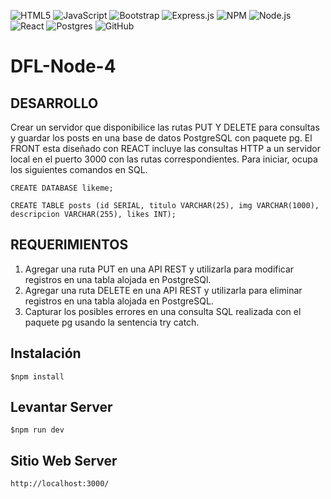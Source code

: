 ![HTML5](https://img.shields.io/badge/html5-%23E34F26.svg?logo=html5&logoColor=white&style=for-the-badge)
![JavaScript](https://img.shields.io/badge/javascript-%23323330.svg?logo=javascript&logoColor=%23F7DF1E&style=for-the-badge)
![Bootstrap](https://img.shields.io/badge/bootstrap-%23563D7C.svg?logo=bootstrap&logoColor=white&style=for-the-badge)
![Express.js](https://img.shields.io/badge/express.js-%23404d59.svg?logo=express&logoColor=%2361DAFB&style=for-the-badge)
![NPM ](https://img.shields.io/badge/NPM-%23000000.svg?logo=npm&logoColor=white&style=for-the-badge)
![Node.js ](https://img.shields.io/badge/node.js-6DA55F?logo=node.js&logoColor=white&style=for-the-badge)
![React](https://img.shields.io/badge/react-%2320232a.svg?logo=react&logoColor=%2361DAFB&style=for-the-badge)
![Postgres](https://img.shields.io/badge/postgres-%23316192.svg?logo=postgresql&logoColor=white&style=for-the-badge)
![GitHub](https://img.shields.io/badge/github-%23121011.svg?logo=github&logoColor=white&style=for-the-badge)
# DFL-Node-4
## DESARROLLO
Crear un servidor que disponibilice las rutas PUT Y DELETE para consultas y guardar los posts en una base de datos PostgreSQL con paquete pg.
El FRONT esta diseñado con REACT incluye las consultas HTTP a un servidor local en el puerto 3000 con las rutas correspondientes.
Para iniciar, ocupa los siguientes comandos en SQL. 

```
CREATE DATABASE likeme;
```

```
CREATE TABLE posts (id SERIAL, titulo VARCHAR(25), img VARCHAR(1000), descripcion VARCHAR(255), likes INT);
```
## REQUERIMIENTOS
1. Agregar una ruta PUT en una API REST y utilizarla para modificar registros en una tabla alojada en PostgreSQl.
2. Agregar una ruta DELETE en una API REST y utilizarla para eliminar registros en una tabla alojada en PostgreSQL.
3. Capturar los posibles errores en una consulta SQL realizada con el paquete pg usando la sentencia try catch.

## Instalación

```$npm install
$npm install
```

## Levantar Server

```$npm run dev
$npm run dev
```

## Sitio Web Server
```
http://localhost:3000/
```
